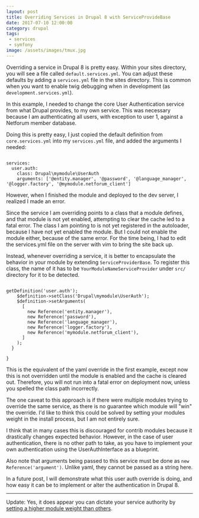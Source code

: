 ```yaml
---
layout: post
title: Overriding Services in Drupal 8 with ServiceProvideBase
date: 2017-07-10 12:00:00
category: drupal
tags:
 - services
 - symfony
image: /assets/images/tmux.jpg
---
```


Overriding a service in Drupal 8 is pretty easy. Within your sites directory, you will see a file called `default.services.yml`. You can adjust these defaults by adding a `services.yml` file in the sites directory. This is common when you want to enable twig debugging when in development (as `development.services.yml`).

In this example, I needed to change the core User Authentication service from what Drupal provides, to my own service. This was necessary because I am authenticating all users, with exception to user 1, against a Netforum member database.

Doing this is pretty easy, I just copied the default definition from `core.services.yml` into my `services.yml` file, and added the arguments I needed:

<pre class="language-yaml"><code class="language-yaml">
services:
  user.auth:
    class: Drupal\mymodule\UserAuth
    arguments: ['@entity.manager', '@password', '@language_manager', '@logger.factory', '@mymodule.netforum_client']
</code></pre>

However, when I finished the module and deployed to the dev server, I realized I made an error.

Since the service I am overriding points to a class that a module defines, and that module is not yet enabled, attempting to clear the cache led to a fatal error. The class I am pointing to is not yet registered in the autoloader, because I have not yet enabled the module. But I could not enable the module either, because of the same error. For the time being, I had to edit the services.yml file on the server with vim to bring the site back up.

Instead, whenever overriding a service, it is better to encapsulate the behavior in your module by extending `ServiceProviderBase`. To register this class, the name of it has to be `YourModuleNameServiceProvider` under `src/` directory for it to be detected.

<pre class="language-php"><code class="language-php">
<?php

namespace Drupal\mymodule;

use Drupal\Core\DependencyInjection\ContainerBuilder;
use Drupal\Core\DependencyInjection\ServiceProviderBase;
use Symfony\Component\DependencyInjection\Reference;

/**
 * Class MyModuleServiceProvider.
 *
 * @package Drupal\mymodule
 */
class MyModuleServiceProvider extends ServiceProviderBase {

  /**
   * {@inheritdoc}
   */
  public function alter(ContainerBuilder $container) {
    $definition = $container->getDefinition('user.auth');
    $definition->setClass('Drupal\mymodule\UserAuth');
    $definition->setArguments(
      [
        new Reference('entity.manager'),
        new Reference('password'),
        new Reference('language_manager'),
        new Reference('logger.factory'),
        new Reference('mymodule.netforum_client'),
      ]
    );
  }

}
</code></pre>

This is the equivalent of the yaml override in the first example, except now this is not overridden until the module is enabled and the cache is cleared out. Therefore, you will not run into a fatal error on deployment now, unless you spelled the class path incorrectly.

The one caveat to this approach is if there were multiple modules trying to override the same service, as there is no guarantee which module will "win" the override. I'd like to think this could be solved by setting your modules weight in the install process, but I am not entirely sure.

I think that in many cases this is discouraged for contrib modules because it drastically changes expected behavior. However, in the case of user authentication, there is no other path to take, as you have to implement your own authentication using the UserAuthInterface as a blueprint.

Also note that arguments being passed to this service must be done as `new Reference('argument')`. Unlike yaml, they cannot be passed as a string here.

In a future post, I will demonstrate what this user auth override is doing, and how easy it can be to implement or alter the authentication in Drupal 8.

<hr/>

Update: Yes, it does appear you can dictate your service authority by <a href="https://drupal.stackexchange.com/a/241283/57" target="_blank">setting a higher module weight than others</a>.
